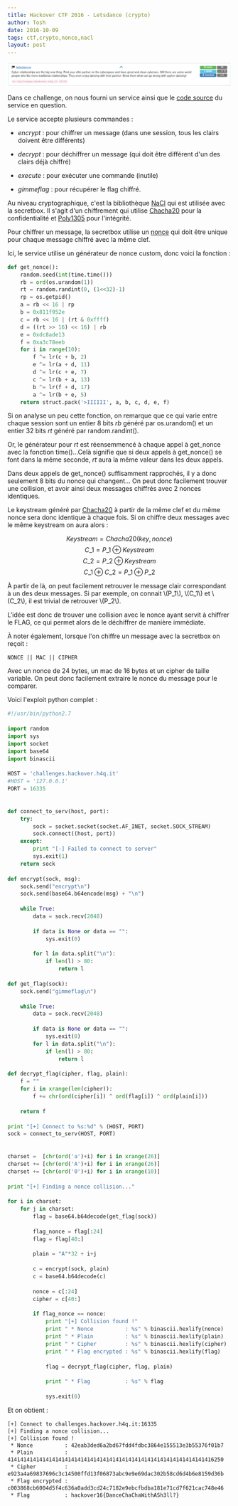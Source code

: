 ```yaml
---
title: Hackover CTF 2016 - Letsdance (crypto)
author: Tosh
date: 2016-10-09
tags: ctf,crypto,nonce,nacl
layout: post
---
```


![Letsdance](/images/hackover-2016.png)

Dans ce challenge, on nous fourni un service ainsi que le [code source](https://repo.t0x0sh.org/CTF/HACKOVER_2016/letsdance.py) du service en question.

Le service accepte plusieurs commandes :

- *encrypt* : pour chiffrer un message (dans une session, tous les clairs doivent être différents)

- *decrypt* : pour déchiffrer un message (qui doit être différent d'un des clairs déjà chiffré)

- *execute* : pour exécuter une commande (inutile)

- *gimmeflag* : pour récupérer le flag chiffré.

Au niveau cryptographique, c'est la bibliothèque [NaCl](https://en.wikipedia.org/wiki/NaCl_(software)) qui est utilisée avec la secretbox. Il s'agit d'un chiffrement qui utilise [Chacha20](https://en.wikipedia.org/wiki/Salsa20) pour la confidentialité et [Poly1305](https://en.wikipedia.org/wiki/Poly1305) pour l'intégrité.

Pour chiffrer un message, la secretbox utilise un [nonce](https://fr.wikipedia.org/wiki/Nonce_cryptographique) qui doit être unique pour chaque message chiffré avec la même clef.

Ici, le service utilise un générateur de nonce custom, donc voici la fonction :

```python
def get_nonce():
    random.seed(int(time.time()))
    rb = ord(os.urandom(1))
    rt = random.randint(0, (1<<32)-1)
    rp = os.getpid()
    a = rb << 16 | rp
    b = 0x811f952e
    c = rb << 16 | (rt & 0xffff)
    d = ((rt >> 16) << 16) | rb
    e = 0xdc8ade13
    f = 0xa3c78eeb
    for i in range(10):
        f ^= lr(c + b, 2)
        e ^= lr(a + d, 11)
        d ^= lr(c + e, 7)
        c ^= lr(b + a, 13)
        b ^= lr(f + d, 17)
        a ^= lr(b + e, 5)
    return struct.pack('>IIIIII', a, b, c, d, e, f)
```

Si on analyse un peu cette fonction, on remarque que ce qui varie entre chaque session sont un entier 8 bits *rb* généré par os.urandom() et un entier 32 bits *rt* généré par random.randint().

Or, le générateur pour *rt* est réensemmencé à chaque appel à get\_nonce avec la fonction time()...Celà signifie que si deux appels à get\_nonce() se font dans la même seconde, *rt* aura la même valeur dans les deux appels.

Dans deux appels de get\_nonce() suffisamment rapprochés, il y a donc seulement 8 bits du nonce qui changent... On peut donc facilement trouver une collision, et avoir ainsi deux messages chiffrés avec 2 nonces identiques.

Le keystream généré par [Chacha20](https://en.wikipedia.org/wiki/Salsa20) à partir de la même clef et du même nonce sera donc identique à chaque fois. Si on chiffre deux messages avec le même keystream on aura alors :

$$Keystream = Chacha20(key, nonce)$$
$$C\_{1} = P\_{1} \oplus Keystream$$
$$C\_{2} = P\_{2} \oplus Keystream$$
$$C\_{1} \oplus C\_{2} = P\_{1} \oplus P\_{2}$$

À partir de là, on peut facilement retrouver le message clair correspondant à un des deux messages. Si par exemple, on connait \\(P\_1\\), \\(C\_1\\) et \\(C\_2\\), il est trivial de retrouver \\(P_2\\).

L'idée est donc de trouver une collision avec le nonce ayant servit à chiffrer le FLAG, ce qui permet alors de le déchiffrer de manière immédiate.

À noter également, lorsque l'on chiffre un message avec la secretbox on reçoit :

```
NONCE || MAC || CIPHER
```

Avec un nonce de 24 bytes, un mac de 16 bytes et un cipher de taille variable. On peut donc facilement extraire le nonce du message pour le comparer.

Voici l'exploit python complet :

```python
#!/usr/bin/python2.7

import random
import sys
import socket
import base64
import binascii

HOST = 'challenges.hackover.h4q.it'
#HOST = '127.0.0.1'
PORT = 16335


def connect_to_serv(host, port):
    try:
        sock = socket.socket(socket.AF_INET, socket.SOCK_STREAM)
        sock.connect((host, port))
    except:
        print "[-] Failed to connect to server"
        sys.exit(1)
    return sock

def encrypt(sock, msg):
    sock.send("encrypt\n")
    sock.send(base64.b64encode(msg) + "\n")

    while True:
        data = sock.recv(2048)

        if data is None or data == "":
            sys.exit(0)

        for l in data.split("\n"):
            if len(l) > 80:
                return l

def get_flag(sock):
    sock.send("gimmeflag\n")

    while True:
        data = sock.recv(2048)

        if data is None or data == "":
            sys.exit(0)
        for l in data.split("\n"):
            if len(l) > 80:
                return l

def decrypt_flag(cipher, flag, plain):
    f = ""
    for i in xrange(len(cipher)):
        f += chr(ord(cipher[i]) ^ ord(flag[i]) ^ ord(plain[i]))

    return f

print "[+] Connect to %s:%d" % (HOST, PORT)
sock = connect_to_serv(HOST, PORT)


charset =  [chr(ord('a')+i) for i in xrange(26)]
charset += [chr(ord('A')+i) for i in xrange(26)]
charset += [chr(ord('0')+i) for i in xrange(10)]

print "[+] Finding a nonce collision..."

for i in charset:
    for j in charset:
        flag = base64.b64decode(get_flag(sock))

        flag_nonce = flag[:24]
        flag = flag[40:]

        plain = "A"*32 + i+j

        c = encrypt(sock, plain)
        c = base64.b64decode(c)

        nonce = c[:24]
        cipher = c[40:]

        if flag_nonce == nonce:
            print "[+] Collision found !"
            print " * Nonce          : %s" % binascii.hexlify(nonce)
            print " * Plain          : %s" % binascii.hexlify(plain)
            print " * Cipher         : %s" % binascii.hexlify(cipher)
            print " * Flag encrypted : %s" % binascii.hexlify(flag)

            flag = decrypt_flag(cipher, flag, plain)

            print " * Flag           : %s" % flag

            sys.exit(0)
```

Et on obtient :

```
[+] Connect to challenges.hackover.h4q.it:16335
[+] Finding a nonce collision...
[+] Collision found !
 * Nonce          : 42eab3ded6a2bd67fdd4fdbc3864e155513e3b55376f01b7
 * Plain          : 41414141414141414141414141414141414141414141414141414141414141416250
 * Cipher         : e923a4a69837696c3c14500ffd13f06873abc9e9e69dac302b58cd6d4b6e8159d36b
 * Flag encrypted : c003868cb6004d5f4c636a0add3cd24c7182e9ebcfbdba181e71cd7f621cac748e46
 * Flag           : hackover16{DanceChaChaWithASh3ll?}
```